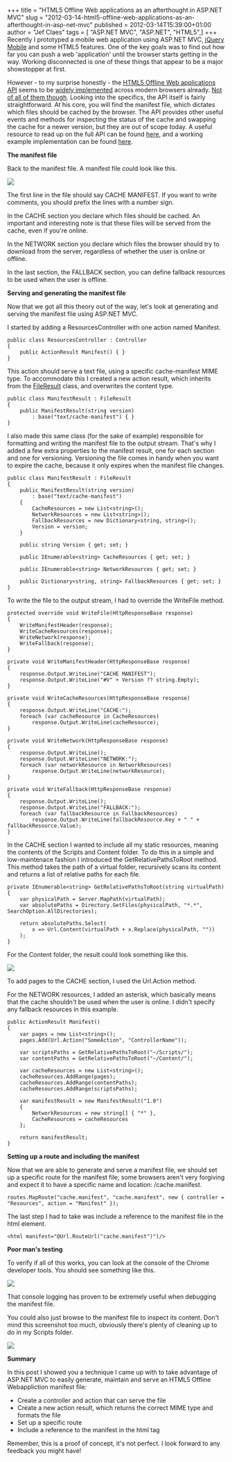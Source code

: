 +++
title = "HTML5 Offline Web applications as an afterthought in ASP.NET MVC"
slug = "2012-03-14-html5-offline-web-applications-as-an-afterthought-in-asp-net-mvc"
published = 2012-03-14T15:39:00+01:00
author = "Jef Claes"
tags = [ "ASP.NET MVC", "ASP.NET", "HTML5",]
+++
Recently I prototyped a mobile web application using ASP.NET MVC,
[jQuery Mobile](http://jquerymobile.com/) and some HTML5 features. One
of the key goals was to find out how far you can push a web
'application' until the browser starts getting in the way. Working
disconnected is one of these things that appear to be a major
showstopper at first.  
  
However - to my surprise honestly - the [HTML5 Offline Web applications
API](http://dev.w3.org/html5/spec/offline.html) seems to be [widely
implemented](http://caniuse.com/#search=offline) across modern browsers
already. [Not of all of them
though](https://picasaweb.google.com/lh/photo/lVnWvGLepGsFhIc2Z4SKdcdrvCRMWyke7-RbgGXMEiI?feat=directlink).
Looking into the specifics, the API itself is fairly straightforward. At
his core, you will find the manifest file, which dictates which files
should be cached by the browser. The API provides other useful events
and methods for inspecting the status of the cache and swapping the
cache for a newer version, but they are out of scope today. A useful
resource to read up on the full API can be found
[here](http://dev.opera.com/articles/view/offline-applications-html5-appcache/),
and a working example implementation can be found
[here](http://html5demos.com/offlineapp).  
  
**The manifest file**  
  
Back to the manifest file. A manifest file could look like this.  
  

[![](../images/thumbnails/2012-03-14-html5-offline-web-applications-as-an-afterthought-in-asp-net-mvc-ManifestFile.PNG)](../images/2012-03-14-html5-offline-web-applications-as-an-afterthought-in-asp-net-mvc-ManifestFile.PNG)

  

The first line in the file should say CACHE MANIFEST. If you want to
write comments, you should prefix the lines with a number sign.  
  
In the CACHE section you declare which files should be cached. An
important and interesting note is that these files will be served from
the cache, even if you're online.  
  
In the NETWORK section you declare which files the browser should try to
download from the server, regardless of whether the user is online or
offline.  
  
In the last section, the FALLBACK section, you can define fallback
resources to be used when the user is offline.  
  
**Serving and generating the manifest file**  
  
Now that we got all this theory out of the way, let's look at generating
and serving the manifest file using ASP.NET MVC.  
  
I started by adding a ResourcesController with one action named
Manifest.  

    public class ResourcesController : Controller
    {             
        public ActionResult Manifest() { }
    }

This action should serve a text file, using a specific cache-manifest
MIME type. To accommodate this I created a new action result, which
inherits from the
[FileResult](http://msdn.microsoft.com/en-us/library/system.web.mvc.fileresult.aspx)
class, and overwrites the content type.  

    public class ManifestResult : FileResult
    {
        public ManifestResult(string version)
            : base("text/cache-manifest") { }    
    }

I also made this same class (for the sake of example) responsible for
formatting and writing the manifest file to the output stream. That's
why I added a few extra properties to the manifest result, one for each
section and one for versioning. Versioning the file comes in handy when
you want to expire the cache, because it only expires when the manifest
file changes.  

    public class ManifestResult : FileResult
    {
        public ManifestResult(string version)
            : base("text/cache-manifest")
        {
            CacheResources = new List<string>();
            NetworkResources = new List<string>();
            FallbackResources = new Dictionary<string, string>();
            Version = version;
        }

        public string Version { get; set; }

        public IEnumerable<string> CacheResources { get; set; }

        public IEnumerable<string> NetworkResources { get; set; }       

        public Dictionary<string, string> FallbackResources { get; set; }        
    }

To write the file to the output stream, I had to override the WriteFile
method.  

    protected override void WriteFile(HttpResponseBase response)
    {
        WriteManifestHeader(response);            
        WriteCacheResources(response);
        WriteNetwork(response);
        WriteFallback(response);
    }

    private void WriteManifestHeader(HttpResponseBase response)
    {
        response.Output.WriteLine("CACHE MANIFEST");
        response.Output.WriteLine("#V" + Version ?? string.Empty);            
    }

    private void WriteCacheResources(HttpResponseBase response)
    {
        response.Output.WriteLine("CACHE:");           
        foreach (var cacheResource in CacheResources)
            response.Output.WriteLine(cacheResource);
    }

    private void WriteNetwork(HttpResponseBase response)
    {
        response.Output.WriteLine();
        response.Output.WriteLine("NETWORK:");            
        foreach (var networkResource in NetworkResources)
            response.Output.WriteLine(networkResource);
    }

    private void WriteFallback(HttpResponseBase response)
    {
        response.Output.WriteLine();
        response.Output.WriteLine("FALLBACK:");
        foreach (var fallbackResource in FallbackResources)
            response.Output.WriteLine(fallbackResource.Key + " " + fallbackResource.Value);
    }

In the CACHE section I wanted to include all my static resources,
meaning the contents of the Scripts and Content folder. To do this in a
simple and low-maintenace fashion I introduced the
GetRelativePathsToRoot method. This method takes the path of a virtual
folder, recursively scans its content and returns a list of relative
paths for each file.  

    private IEnumerable<string> GetRelativePathsToRoot(string virtualPath)
    {
        var physicalPath = Server.MapPath(virtualPath);
        var absolutePaths = Directory.GetFiles(physicalPath, "*.*",   SearchOption.AllDirectories);

        return absolutePaths.Select(
            x => Url.Content(virtualPath + x.Replace(physicalPath, ""))
        );
    }

For the Content folder, the result could look something like this.  
  

[![](../images/thumbnails/2012-03-14-html5-offline-web-applications-as-an-afterthought-in-asp-net-mvc-ContentFolder.png)](../images/2012-03-14-html5-offline-web-applications-as-an-afterthought-in-asp-net-mvc-ContentFolder.png)

  
To add pages to the CACHE section, I used the Url.Action method.  
  
For the NETWORK resources, I added an asterisk, which basically means
that the cache shouldn't be used when the user is online. I didn't
specify any fallback resources in this example.  

    public ActionResult Manifest()
    {
        var pages = new List<string>();
        pages.Add(Url.Action("SomeAction", "ControllerName"));    

        var scriptsPaths = GetRelativePathsToRoot("~/Scripts/");
        var contentPaths = GetRelativePathsToRoot("~/Content/");

        var cacheResources = new List<string>();
        cacheResources.AddRange(pages);
        cacheResources.AddRange(contentPaths);
        cacheResources.AddRange(scriptsPaths);
        
        var manifestResult = new ManifestResult("1.0")
        {
            NetworkResources = new string[] { "*" },
            CacheResources = cacheResources
        };            

        return manifestResult;
    }

**Setting up a route and including the manifest**  
  
Now that we are able to generate and serve a manifest file, we should
set up a specific route for the manifest file; some browsers aren't very
forgiving and expect it to have a specific name and location:
/cache.manifest.  

    routes.MapRoute("cache.manifest", "cache.manifest", new { controller = "Resources", action = "Manifest" });

The last step I had to take was include a reference to the manifest file
in the html element.  

    <html manifest="@Url.RouteUrl("cache.manifest")")/>

**Poor man's testing**  
  
To verify if all of this works, you can look at the console of the
Chrome developer tools. You should see something like this.  
  

[![](../images/thumbnails/2012-03-14-html5-offline-web-applications-as-an-afterthought-in-asp-net-mvc-ManifestDownloading.PNG)](../images/2012-03-14-html5-offline-web-applications-as-an-afterthought-in-asp-net-mvc-ManifestDownloading.PNG)

  

That console logging has proven to be extremely useful when debugging
the manifest file.  
  
You could also just browse to the manifest file to inspect its content.
Don't mind this screenshot too much, obviously there's plenty of
cleaning up to do in my Scripts folder.  
  

[![](../images/thumbnails/2012-03-14-html5-offline-web-applications-as-an-afterthought-in-asp-net-mvc-BrowsetoManifestFile.PNG)](../images/2012-03-14-html5-offline-web-applications-as-an-afterthought-in-asp-net-mvc-BrowsetoManifestFile.PNG)

  
**Summary**  
  
In this post I showed you a technique I came up with to take advantage
of ASP.NET MVC to easily generate, maintain and serve an HTML5 Offline
Webappliction manifest file:  

-   Create a controller and action that can serve the file
-   Create a new action result, which returns the correct MIME type and
    formats the file
-   Set up a specific route
-   Include a reference to the manifest in the html tag

  
Remember, this is a proof of concept, it's not perfect. I look forward
to any feedback you might have!

